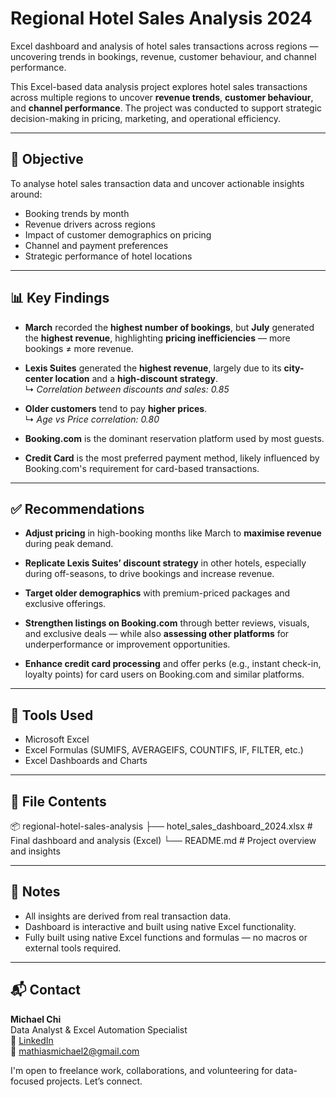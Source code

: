 # Regional Hotel Sales Analysis 2024
Excel dashboard and analysis of hotel sales transactions across regions — uncovering trends in bookings, revenue, customer behaviour, and channel performance.

This Excel-based data analysis project explores hotel sales transactions across multiple regions to uncover **revenue trends**, **customer behaviour**, and **channel performance**. The project was conducted to support strategic decision-making in pricing, marketing, and operational efficiency.

---

## 🎯 Objective

To analyse hotel sales transaction data and uncover actionable insights around:

- Booking trends by month
- Revenue drivers across regions
- Impact of customer demographics on pricing
- Channel and payment preferences
- Strategic performance of hotel locations

---

## 📊 Key Findings

- **March** recorded the **highest number of bookings**, but **July** generated the **highest revenue**, highlighting **pricing inefficiencies** — more bookings ≠ more revenue.
  
- **Lexis Suites** generated the **highest revenue**, largely due to its **city-center location** and a **high-discount strategy**.  
  ↳ *Correlation between discounts and sales: 0.85*

- **Older customers** tend to pay **higher prices**.  
  ↳ *Age vs Price correlation: 0.80*

- **Booking.com** is the dominant reservation platform used by most guests.

- **Credit Card** is the most preferred payment method, likely influenced by Booking.com's requirement for card-based transactions.

---

## ✅ Recommendations

- **Adjust pricing** in high-booking months like March to **maximise revenue** during peak demand.

- **Replicate Lexis Suites’ discount strategy** in other hotels, especially during off-seasons, to drive bookings and increase revenue.

- **Target older demographics** with premium-priced packages and exclusive offerings.

- **Strengthen listings on Booking.com** through better reviews, visuals, and exclusive deals — while also **assessing other platforms** for underperformance or improvement opportunities.

- **Enhance credit card processing** and offer perks (e.g., instant check-in, loyalty points) for card users on Booking.com and similar platforms.

---

## 🧰 Tools Used

- Microsoft Excel  
- Excel Formulas (SUMIFS, AVERAGEIFS, COUNTIFS, IF, FILTER, etc.)  
- Excel Dashboards and Charts

---

## 📁 File Contents

📦 regional-hotel-sales-analysis
├── hotel_sales_dashboard_2024.xlsx   # Final dashboard and analysis (Excel)
└── README.md                         # Project overview and insights

---

## 📌 Notes

- All insights are derived from real transaction data.
- Dashboard is interactive and built using native Excel functionality.
- Fully built using native Excel functions and formulas — no macros or external tools required.

---

## 📬 Contact

**Michael Chi**  
Data Analyst & Excel Automation Specialist  
🔗 [LinkedIn](https://www.linkedin.com/in/michael-matty)  
📧 mathiasmichael2@gmail.com

I'm open to freelance work, collaborations, and volunteering for data-focused projects. Let’s connect.

